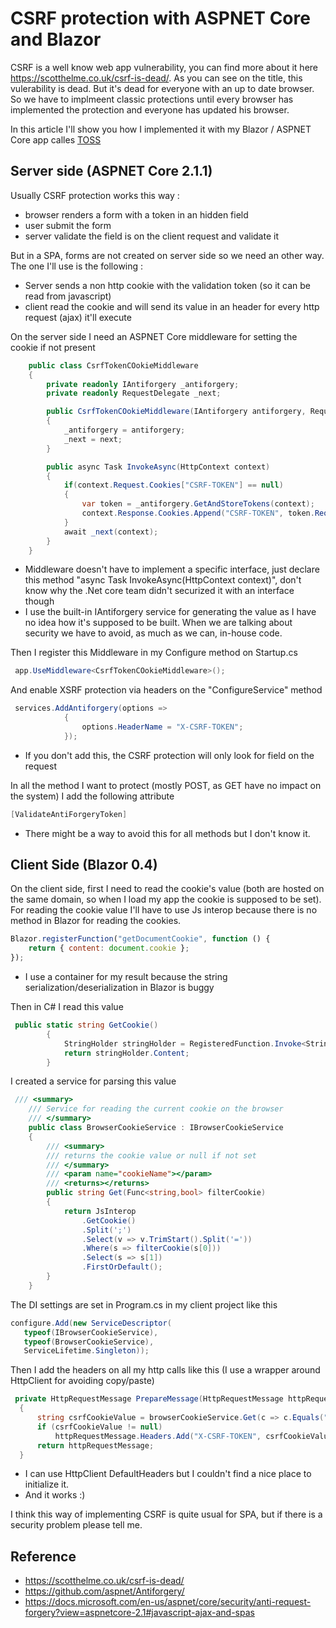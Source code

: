 # CSRF protection with ASPNET Core and Blazor

CSRF is a well know web app vulnerability, you can find more about it here  <https://scotthelme.co.uk/csrf-is-dead/>. As you can see on the title, this vulerability is dead. But it's dead for everyone with an up to date browser. So we have to implmeent classic protections until every browser has implemented the protection and everyone has updated his browser.

In this article I'll show you how I implemented it with my Blazor / ASPNET Core app calles [TOSS](https://github.com/RemiBou/Toss.Blazor)

## Server side (ASPNET Core 2.1.1)
Usually CSRF protection works this way :
- browser renders a form with a token in an hidden field
- user submit the form
- server validate the field is on the client request and validate it

But in a SPA, forms are not created on server side so we need an other way. The one I'll use is the following :
- Server sends a non http cookie with the validation token (so it can be read from javascript)
- client read the cookie and will send its value in an header for every http request (ajax) it'll execute

On the server side I need an ASPNET Core middleware for setting the cookie if not present

```cs
    public class CsrfTokenCOokieMiddleware
    {
        private readonly IAntiforgery _antiforgery;
        private readonly RequestDelegate _next;

        public CsrfTokenCOokieMiddleware(IAntiforgery antiforgery, RequestDelegate next)
        {
            _antiforgery = antiforgery;
            _next = next;
        }

        public async Task InvokeAsync(HttpContext context)
        {
            if(context.Request.Cookies["CSRF-TOKEN"] == null)
            {
                var token = _antiforgery.GetAndStoreTokens(context);
                context.Response.Cookies.Append("CSRF-TOKEN", token.RequestToken, new Microsoft.AspNetCore.Http.CookieOptions { HttpOnly = false });
            }
            await _next(context);
        }
    }
```

- Middleware doesn't have to implement a specific interface, just declare this method "async Task InvokeAsync(HttpContext context)", don't know why the .Net core team didn't securized it with an interface though
- I use the built-in IAntiforgery service for generating the value as I have no idea how it's supposed to be built. When we are talking about security we have to avoid, as much as we can, in-house code.

Then I register this Middleware in my Configure method on Startup.cs

```cs
 app.UseMiddleware<CsrfTokenCOokieMiddleware>();
```

And enable XSRF protection via headers on the "ConfigureService" method

```cs
 services.AddAntiforgery(options =>
            {
                options.HeaderName = "X-CSRF-TOKEN";
            });
```

- If you don't add this, the CSRF protection will only look for field on the request

In all the method I want to protect (mostly POST, as GET have no impact on the system) I add the following attribute

```cs
[ValidateAntiForgeryToken]
```

- There might be a way to avoid this for all methods but I don't know it.

## Client Side (Blazor 0.4)

On the client side, first I need to read the cookie's value (both are hosted on the same domain, so when I load my app the cookie is supposed to be set). For reading the cookie value I'll have to use Js interop because there is no method in Blazor for reading the cookies.

```js
Blazor.registerFunction("getDocumentCookie", function () {
    return { content: document.cookie };
});
```

- I use a container for my result because the string serialization/deserialization in Blazor is buggy

Then in C# I read this value 

```cs
 public static string GetCookie()
        {
            StringHolder stringHolder = RegisteredFunction.Invoke<StringHolder>("getDocumentCookie");           
            return stringHolder.Content;
        }
```

I created a service for parsing this value

```cs
 /// <summary>
    /// Service for reading the current cookie on the browser
    /// </summary>
    public class BrowserCookieService : IBrowserCookieService
    {
        /// <summary>
        /// returns the cookie value or null if not set
        /// </summary>
        /// <param name="cookieName"></param>
        /// <returns></returns>
        public string Get(Func<string,bool> filterCookie)
        {
            return JsInterop
                .GetCookie()
                .Split(';')
                .Select(v => v.TrimStart().Split('='))
                .Where(s => filterCookie(s[0]))
                .Select(s => s[1])
                .FirstOrDefault();
        }
    }
```

The DI settings are set in Program.cs in my client project like this

```cs
configure.Add(new ServiceDescriptor(
   typeof(IBrowserCookieService),
   typeof(BrowserCookieService),
   ServiceLifetime.Singleton));
```

Then I add the headers on all my http calls like this (I use a wrapper around HttpClient for avoiding copy/paste)

```cs
 private HttpRequestMessage PrepareMessage(HttpRequestMessage httpRequestMessage)
  {
      string csrfCookieValue = browserCookieService.Get(c => c.Equals("CSRF-TOKEN"));
      if (csrfCookieValue != null)
          httpRequestMessage.Headers.Add("X-CSRF-TOKEN", csrfCookieValue);
      return httpRequestMessage;
  }
```

- I can use HttpClient DefaultHeaders but I couldn't find a nice place to initialize it.
- And it works :)

I think this way of implementing CSRF is quite usual for SPA, but if there is a security problem please tell me.

## Reference

- <https://scotthelme.co.uk/csrf-is-dead/>
- <https://github.com/aspnet/Antiforgery/>
- <https://docs.microsoft.com/en-us/aspnet/core/security/anti-request-forgery?view=aspnetcore-2.1#javascript-ajax-and-spas>
